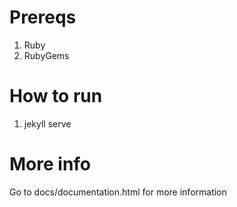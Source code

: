 # Prereqs
1. Ruby
2. RubyGems

# How to run
1. jekyll serve

# More info
Go to docs/documentation.html for more information

